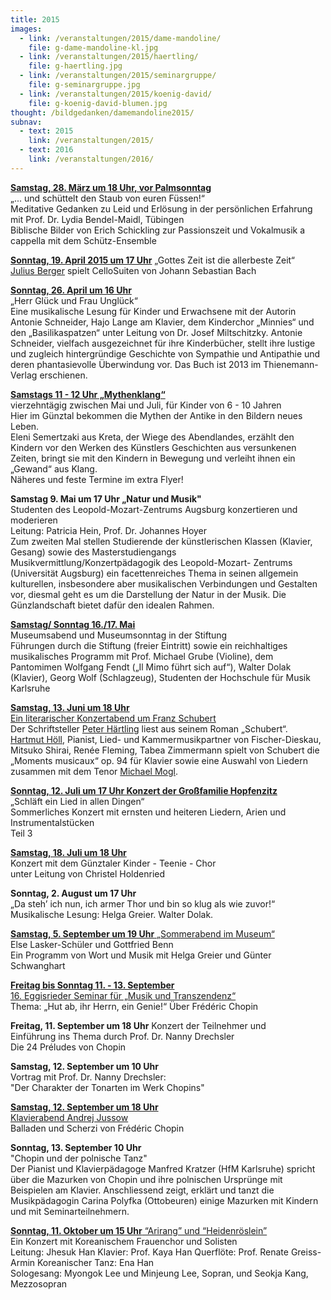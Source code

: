 ```yaml
---
title: 2015
images:
  - link: /veranstaltungen/2015/dame-mandoline/
    file: g-dame-mandoline-kl.jpg
  - link: /veranstaltungen/2015/haertling/
    file: g-haertling.jpg
  - link: /veranstaltungen/2015/seminargruppe/
    file: g-seminargruppe.jpg
  - link: /veranstaltungen/2015/koenig-david/
    file: g-koenig-david-blumen.jpg
thought: /bildgedanken/damemandoline2015/
subnav:
  - text: 2015
    link: /veranstaltungen/2015/
  - text: 2016
    link: /veranstaltungen/2016/
---
```


[**Samstag, 28. März um 18 Uhr, vor Palmsonntag**](/veranstaltungen/2015/palmsamstag/)   
 „... und schüttelt den Staub von euren Füssen!“  
Meditative Gedanken zu Leid und Erlösung in der persönlichen Erfahrung   
mit Prof. Dr. Lydia Bendel-Maidl, Tübingen   
Biblische Bilder von Erich Schickling zur Passionszeit und Vokalmusik a cappella mit dem Schütz-Ensemble

[**Sonntag, 19. April 2015 um 17 Uhr**](/veranstaltungen/2015/juliusberger/)
„Gottes Zeit ist die allerbeste Zeit“  
[Julius Berger](http://www.juliusberger.de/de/vita/index.php) spielt CelloSuiten von Johann Sebastian Bach
 
[**Sonntag, 26. April um 16 Uhr**](/veranstaltungen/2015/kinderflyer2/)   
„Herr Glück und Frau Unglück“  
Eine musikalische Lesung für Kinder und Erwachsene mit der Autorin Antonie Schneider, Hajo Lange am Klavier, dem Kinderchor „Minnies“ und den „Basilikaspatzen“ unter Leitung von Dr. Josef Miltschitzky.
Antonie Schneider, vielfach ausgezeichnet für ihre Kinderbücher, stellt ihre lustige und zugleich hintergründige Geschichte von Sympathie und Antipathie und deren phantasievolle Überwindung vor. Das Buch ist 2013 im Thienemann-Verlag erschienen.

[**Samstags 11 - 12 Uhr „Mythenklang“**](/veranstaltungen/2015/kinderflyer2/)    
vierzehntägig zwischen Mai und Juli, für Kinder von 6 - 10 Jahren  
Hier im Günztal bekommen die Mythen der Antike in den Bildern neues Leben.  
Eleni Semertzaki aus Kreta, der Wiege des Abendlandes, erzählt den Kindern vor den Werken des Künstlers Geschichten aus versunkenen Zeiten, bringt sie mit den Kindern in Bewegung und verleiht ihnen ein „Gewand“ aus Klang.  
Näheres und feste Termine im extra Flyer!

**Samstag 9. Mai um 17 Uhr „Natur und Musik"**  
Studenten des Leopold-Mozart-Zentrums Augsburg konzertieren und moderieren         
Leitung: Patricia Hein, Prof. Dr. Johannes Hoyer  
Zum zweiten Mal stellen Studierende der künstlerischen Klassen (Klavier, Gesang) sowie des Masterstudiengangs Musikvermittlung/Konzertpädagogik des Leopold-Mozart- Zentrums (Universität Augsburg) ein facettenreiches Thema in seinen allgemein kulturellen, insbesondere aber musikalischen Verbindungen und Gestalten vor, diesmal geht es um die Darstellung der Natur in der Musik. Die Günzlandschaft bietet dafür den idealen Rahmen. 
 
[**Samstag/ Sonntag 16./17. Mai**](/veranstaltungen/2015/museumstag/)  
Museumsabend und Museumsonntag in der Stiftung  
Führungen durch die Stiftung (freier Eintritt) sowie ein reichhaltiges musikalisches Programm mit Prof. Michael Grube (Violine), dem Pantomimen Wolfgang Fendt („Il Mimo führt sich auf“), Walter Dolak (Klavier), Georg Wolf (Schlagzeug), Studenten der Hochschule für Musik Karlsruhe 

[**Samstag, 13. Juni um 18 Uhr**](/veranstaltungen/2015/schubert1/)     
[Ein literarischer Konzertabend um Franz Schubert](/veranstaltungen/2015/schubert2/)  
Der Schriftsteller [Peter Härtling](http://faustkultur.de/1506-0-Peter-Hrtling-zum-80.html#.VN0ZzlOG_mM) liest aus seinem Roman „Schubert“.  
[Hartmut Höll](http://www.hit-karlsruhe.de/hfm-ka/hfm/03-studium/dozentenverzeichnis/bios/hoell-hartmut.htm), Pianist, Lied- und Kammermusikpartner von Fischer-Dieskau, Mitsuko Shirai, Renée Fleming, Tabea Zimmermann spielt von Schubert die „Moments musicaux“ op. 94 für Klavier sowie eine Auswahl von Liedern zusammen mit dem Tenor [Michael Mogl](http://www.neue-stimmen.de/lied/teilnehmer/teilnehmer-details/all/434/).
 
[**Sonntag, 12. Juli um 17 Uhr
Konzert der Großfamilie Hopfenzitz**](/veranstaltungen/2015/hopfenzitz/)   
„Schläft ein Lied in allen Dingen“  
Sommerliches Konzert mit ernsten und heiteren Liedern, Arien und Instrumentalstücken   
Teil 3
 
[**Samstag, 18. Juli um 18 Uhr**](/veranstaltungen/2015/holdenried/)  
Konzert mit dem Günztaler Kinder - Teenie - Chor   
unter Leitung von Christel Holdenried
 
**Sonntag, 2. August um 17 Uhr**  
„Da steh’ ich nun, ich armer Thor und bin so klug als wie zuvor!“  
Musikalische Lesung: Helga Greier. Walter Dolak.  
 
[**Samstag, 5. September um 19 Uhr**
„Sommerabend im Museum“](/veranstaltungen/2015/sommerabend/)  
Else Lasker-Schüler und Gottfried Benn  
Ein Programm von Wort und Musik mit Helga Greier
und Günter Schwanghart

[**Freitag bis Sonntag 11. - 13. September**  
16. Eggisrieder Seminar für „Musik und Transzendenz“](/veranstaltungen/2015/seminar/)   
Thema: „Hut ab, ihr Herrn, ein Genie!“ Über Frédéric Chopin  
  
**Freitag, 11. September um 18 Uhr**
Konzert der Teilnehmer und   
Einführung ins Thema durch Prof. Dr. Nanny Drechsler  
Die 24 Préludes von Chopin  

**Samstag, 12. September um 10 Uhr**   
Vortrag mit Prof. Dr. Nanny Drechsler:    
"Der Charakter der Tonarten im Werk Chopins"    

[**Samstag, 12. September um 18 Uhr**  
Klavierabend Andrej Jussow](/veranstaltungen/2015/jussow/)  
Balladen und Scherzi von Frédéric Chopin
  
**Sonntag, 13. September 10 Uhr**    
"Chopin und der polnische Tanz"     
Der Pianist und Klavierpädagoge Manfred Kratzer (HfM Karlsruhe) spricht über die Mazurken von Chopin und ihre polnischen Ursprünge mit Beispielen am Klavier. Anschliessend zeigt, erklärt und tanzt die Musikpädagogin Carina Polyfka (Ottobeuren) einige Mazurken mit Kindern und mit Seminarteilnehmern.

[**Sonntag, 11. Oktober um 15 Uhr**
“Arirang” und “Heidenröslein”](/veranstaltungen/2015/korea/)   
Ein Konzert mit Koreanischem Frauenchor und Solisten  
Leitung: Jhesuk Han
Klavier: Prof. Kaya Han   Querflöte: Prof. Renate Greiss-Armin
Koreanischer Tanz: Ena Han  
Sologesang: Myongok Lee und Minjeung Lee, Sopran, und Seokja Kang, Mezzosopran

